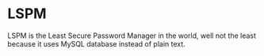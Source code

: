 # LSPM
LSPM is the Least Secure Password Manager in the world, well not the least because it uses MySQL database instead of plain text.
